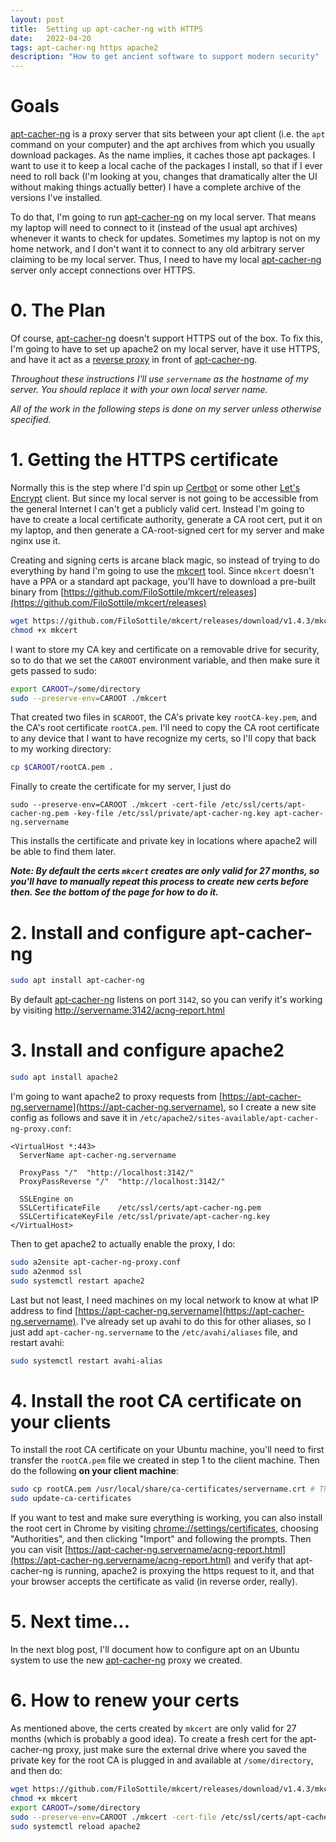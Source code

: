 ```yaml
---
layout: post
title:  Setting up apt-cacher-ng with HTTPS
date:   2022-04-20
tags: apt-cacher-ng https apache2
description: "How to get ancient software to support modern security"
---
```


# Goals

[apt-cacher-ng](https://www.unix-ag.uni-kl.de/~bloch/acng/) is a proxy server that sits between your apt client (i.e. the `apt` command on your computer) and the apt archives from which you usually download packages. As the name implies, it caches those apt packages. I want to use it to keep a local cache of the packages I install, so that if I ever need to roll back (I'm looking at you, changes that dramatically alter the UI without making things actually better) I have a complete archive of the versions I've installed.

To do that, I'm going to run [apt-cacher-ng](https://www.unix-ag.uni-kl.de/~bloch/acng/) on my local server. That means my laptop will need to connect to it (instead of the usual apt archives) whenever it wants to check for updates. Sometimes my laptop is not on my home network, and I don't want it to connect to any old arbitrary server claiming to be my local server. Thus, I need to have my local [apt-cacher-ng](https://www.unix-ag.uni-kl.de/~bloch/acng/) server only accept connections over HTTPS.

# 0. The Plan

Of course, [apt-cacher-ng](https://www.unix-ag.uni-kl.de/~bloch/acng/) doesn't support HTTPS out of the box. To fix this, I'm going to have to set up apache2 on my local server, have it use HTTPS, and have it act as a [reverse proxy](https://oxylabs.io/blog/reverse-proxy-vs-forward-proxy) in front of [apt-cacher-ng](https://www.unix-ag.uni-kl.de/~bloch/acng/).

*Throughout these instructions I'll use `servername` as the hostname of my server. You should replace it with your own local server name.*

*All of the work in the following steps is done on my server unless otherwise specified.*

# 1. Getting the HTTPS certificate

Normally this is the step where I'd spin up [Certbot](https://certbot.eff.org/) or some other [Let's Encrypt](https://letsencrypt.org) client. But since my local server is not going to be accessible from the general Internet I can't get a publicly valid cert. Instead I'm going to have to create a local certificate authority, generate a CA root cert, put it on my laptop, and then generate a CA-root-signed cert for my server and make nginx use it.

Creating and signing certs is arcane black magic, so instead of trying to do everything by hand I'm going to use the [mkcert](https://github.com/FiloSottile/mkcert) tool. Since `mkcert` doesn't have a PPA or a standard apt package, you'll have to download a pre-built binary from [https://github.com/FiloSottile/mkcert/releases](https://github.com/FiloSottile/mkcert/releases)
```bash
wget https://github.com/FiloSottile/mkcert/releases/download/v1.4.3/mkcert-v1.4.3-linux-amd64 -O mkcert # By default wget will validate certificates, so this should be safe
chmod +x mkcert
```
I want to store my CA key and certificate on a removable drive for security, so to do that we set the `CAROOT` environment variable, and then make sure it gets passed to sudo:
```bash
export CAROOT=/some/directory
sudo --preserve-env=CAROOT ./mkcert
```
That created two files in `$CAROOT`, the CA's private key `rootCA-key.pem`, and the CA's root certificate `rootCA.pem`. I'll need to copy the CA root certificate to any device that I want to have recognize my certs, so I'll copy that back to my working directory:
```bash
cp $CAROOT/rootCA.pem .
```

Finally to create the certificate for my server, I just do
```
sudo --preserve-env=CAROOT ./mkcert -cert-file /etc/ssl/certs/apt-cacher-ng.pem -key-file /etc/ssl/private/apt-cacher-ng.key apt-cacher-ng.servername
```
This installs the certificate and private key in locations where apache2 will be able to find them later.

***Note: By default the certs `mkcert` creates are only valid for 27 months, so you'll have to manually repeat this process to create new certs before then. See the bottom of the page for how to do it.***

# 2. Install and configure apt-cacher-ng

```bash
sudo apt install apt-cacher-ng
```
By default [apt-cacher-ng](https://www.unix-ag.uni-kl.de/~bloch/acng/) listens on port `3142`, so you can verify it's working by visiting [http://servername:3142/acng-report.html](http://servername:3142/acng-report.html)

# 3. Install and configure apache2

```bash
sudo apt install apache2
```
I'm going to want apache2 to proxy requests from [https://apt-cacher-ng.servername](https://apt-cacher-ng.servername), so I create a new site config as follows and save it in `/etc/apache2/sites-available/apt-cacher-ng-proxy.conf`:
```
<VirtualHost *:443>
  ServerName apt-cacher-ng.servername

  ProxyPass "/"  "http://localhost:3142/"
  ProxyPassReverse "/"  "http://localhost:3142/"

  SSLEngine on
  SSLCertificateFile    /etc/ssl/certs/apt-cacher-ng.pem
  SSLCertificateKeyFile /etc/ssl/private/apt-cacher-ng.key
</VirtualHost>
```

Then to get apache2 to actually enable the proxy, I do:
```bash
sudo a2ensite apt-cacher-ng-proxy.conf
sudo a2enmod ssl
sudo systemctl restart apache2
```

Last but not least, I need machines on my local network to know at what IP address to find [https://apt-cacher-ng.servername](https://apt-cacher-ng.servername). I've already set up avahi to do this for other aliases, so I just add `apt-cacher-ng.servername` to the `/etc/avahi/aliases` file, and restart avahi:
```bash
sudo systemctl restart avahi-alias
```

# 4. Install the root CA certificate on your clients

To install the root CA certificate on your Ubuntu machine, you'll need to first transfer the `rootCA.pem` file we created in step 1 to the client machine. Then do the following **on your client machine**:
```bash
sudo cp rootCA.pem /usr/local/share/ca-certificates/servername.crt # The .crt extension is required. Also note that you can't use a period character anywhere in the filename except in the ".crt" part
sudo update-ca-certificates
```

If you want to test and make sure everything is working, you can also install the root cert in Chrome by visiting [chrome://settings/certificates](chrome://settings/certificates), choosing "Authorities", and then clicking "Import" and following the prompts. Then you can visit [https://apt-cacher-ng.servername/acng-report.html](https://apt-cacher-ng.servername/acng-report.html) and verify that apt-cacher-ng is running, apache2 is proxying the https request to it, and that your browser accepts the certificate as valid (in reverse order, really).

# 5. Next time...

In the next blog post, I'll document how to configure apt on an Ubuntu system to use the new [apt-cacher-ng](https://www.unix-ag.uni-kl.de/~bloch/acng/) proxy we created.

# 6. How to renew your certs

As mentioned above, the certs created by `mkcert` are only valid for 27 months (which is probably a good idea). To create a fresh cert for the apt-cacher-ng proxy, just make sure the external drive where you saved the private key for the root CA is plugged in and available at `/some/directory`, and then do:
```bash
wget https://github.com/FiloSottile/mkcert/releases/download/v1.4.3/mkcert-v1.4.3-linux-amd64 -O mkcert # By default wget will validate certificates, so this should be safe
chmod +x mkcert
export CAROOT=/some/directory
sudo --preserve-env=CAROOT ./mkcert -cert-file /etc/ssl/certs/apt-cacher-ng.pem -key-file /etc/ssl/private/apt-cacher-ng.key apt-cacher-ng.servername
sudo systemctl reload apache2
```
